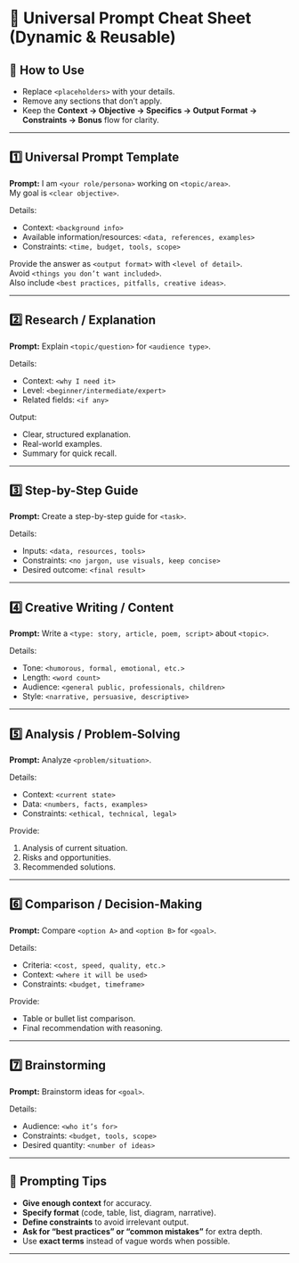 # 🧠 Universal Prompt Cheat Sheet (Dynamic & Reusable)

## 📌 How to Use
- Replace `<placeholders>` with your details.
- Remove any sections that don’t apply.
- Keep the **Context → Objective → Specifics → Output Format → Constraints → Bonus** flow for clarity.

---

## 1️⃣ Universal Prompt Template

**Prompt:**
I am `<your role/persona>` working on `<topic/area>`.  
My goal is `<clear objective>`.

Details:  
- Context: `<background info>`  
- Available information/resources: `<data, references, examples>`  
- Constraints: `<time, budget, tools, scope>`  

Provide the answer as `<output format>` with `<level of detail>`.  
Avoid `<things you don’t want included>`.  
Also include `<best practices, pitfalls, creative ideas>`.

---

## 2️⃣ Research / Explanation

**Prompt:**
Explain `<topic/question>` for `<audience type>`.

Details:  
- Context: `<why I need it>`  
- Level: `<beginner/intermediate/expert>`  
- Related fields: `<if any>`  

Output:
- Clear, structured explanation.
- Real-world examples.
- Summary for quick recall.

---

## 3️⃣ Step-by-Step Guide

**Prompt:**
Create a step-by-step guide for `<task>`.

Details:  
- Inputs: `<data, resources, tools>`  
- Constraints: `<no jargon, use visuals, keep concise>`  
- Desired outcome: `<final result>`  

---

## 4️⃣ Creative Writing / Content

**Prompt:**
Write a `<type: story, article, poem, script>` about `<topic>`.

Details:  
- Tone: `<humorous, formal, emotional, etc.>`  
- Length: `<word count>`  
- Audience: `<general public, professionals, children>`  
- Style: `<narrative, persuasive, descriptive>`  

---

## 5️⃣ Analysis / Problem-Solving

**Prompt:**
Analyze `<problem/situation>`.

Details:  
- Context: `<current state>`  
- Data: `<numbers, facts, examples>`  
- Constraints: `<ethical, technical, legal>`  

Provide:
1. Analysis of current situation.
2. Risks and opportunities.
3. Recommended solutions.

---

## 6️⃣ Comparison / Decision-Making

**Prompt:**
Compare `<option A>` and `<option B>` for `<goal>`.

Details:  
- Criteria: `<cost, speed, quality, etc.>`  
- Context: `<where it will be used>`  
- Constraints: `<budget, timeframe>`  

Provide:
- Table or bullet list comparison.
- Final recommendation with reasoning.

---

## 7️⃣ Brainstorming

**Prompt:**
Brainstorm ideas for `<goal>`.

Details:  
- Audience: `<who it’s for>`  
- Constraints: `<budget, tools, scope>`  
- Desired quantity: `<number of ideas>`  

---

## 🧠 Prompting Tips
- **Give enough context** for accuracy.
- **Specify format** (code, table, list, diagram, narrative).
- **Define constraints** to avoid irrelevant output.
- **Ask for “best practices” or “common mistakes”** for extra depth.
- Use **exact terms** instead of vague words when possible.

---
